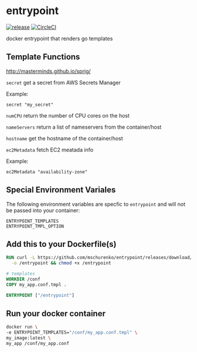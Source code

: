 # entrypoint
[![release](http://img.shields.io/github/release/mschurenko/entrypoint.svg?style=flat-square)](https://github.com/mschurenko/entrypoint/releases)
[![CircleCI](https://circleci.com/gh/mschurenko/entrypoint.svg?style=svg)](https://circleci.com/gh/mschurenko/entrypoint)

docker entrypoint that renders go templates


## Template Functions
http://masterminds.github.io/sprig/


`secret` get a secret from AWS Secrets Manager

Example:
```
secret "my_secret"
```

`numCPU` return the number of CPU cores on the host

`nameServers` return a list of nameservers from the container/host

`hostname` get the hostname of the container/host

`ec2Metadata` fetch EC2 meatada info

Example:
```
ec2Metadata "availability-zone"
```



## Special Environment Variales
The following environment variables are specfic to `entrypoint` and will not be passed into your container:
```
ENTRYPOINT_TEMPLATES
ENTRYPOINT_TMPL_OPTION
```


## Add this to your Dockerfile(s)
```dockerfile
RUN curl -L https://github.com/mschurenko/entrypoint/releases/download/0.1.11/entrypoint \
  -o /entrypoint && chmod +x /entrypoint

# templates
WORKDIR /conf
COPY my_app.conf.tmpl .

ENTRYPOINT ["/entrypoint"]
```

## Run your docker container
```sh
docker run \
-e ENTRYPOINT_TEMPLATES="/conf/my_app.conf.tmpl" \
my_image:latest \
my_app /conf/my_app.conf
```
